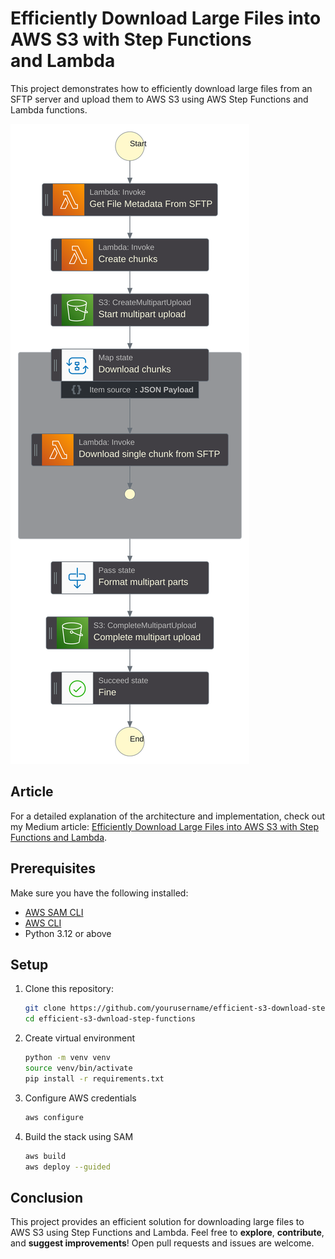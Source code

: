 # Efficiently Download Large Files into AWS S3 with Step Functions and Lambda

This project demonstrates how to efficiently download large files from an SFTP server and upload them to AWS S3 using AWS Step Functions and Lambda functions.

![Stepfunction graph](./stepfunctions_graph.svg)

## Article

For a detailed explanation of the architecture and implementation, check out my Medium article: [Efficiently Download Large Files into AWS S3 with Step Functions and Lambda](<https://medium.com/@tammura/efficiently-download-large-files-into-aws-s3-with-step-functions-and-lambda-2d33466336bd>).



## Prerequisites

Make sure you have the following installed:

- [AWS SAM CLI](https://docs.aws.amazon.com/serverless-application-model/latest/developerguide/install-sam-cli.html)
- [AWS CLI](https://aws.amazon.com/cli/)
- Python 3.12 or above

## Setup

1. Clone this repository:
   ```bash
   git clone https://github.com/yourusername/efficient-s3-download-step-functions.git
   cd efficient-s3-dwnload-step-functions
   ```
2. Create virtual environment
    ```bash
    python -m venv venv
    source venv/bin/activate
    pip install -r requirements.txt
    ```
3. Configure AWS credentials
    ```bash
    aws configure
    ```
4. Build the stack using SAM
    ```bash
    aws build
    aws deploy --guided
    ```

## Conclusion
This project provides an efficient solution for downloading large files to AWS S3 using Step Functions and Lambda. Feel free to __explore__, __contribute__, and __suggest improvements__! Open pull requests and issues are welcome.